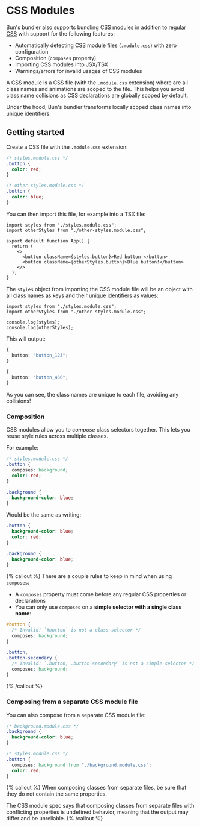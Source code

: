 # CSS Modules

Bun's bundler also supports bundling [CSS modules](https://css-tricks.com/css-modules-part-1-need/) in addition to [regular CSS](/docs/bundler/css) with support for the following features:

- Automatically detecting CSS module files (`.module.css`) with zero configuration
- Composition (`composes` property)
- Importing CSS modules into JSX/TSX
- Warnings/errors for invalid usages of CSS modules

A CSS module is a CSS file (with the `.module.css` extension) where are all class names and animations are scoped to the file. This helps you avoid class name collisions as CSS declarations are globally scoped by default.

Under the hood, Bun's bundler transforms locally scoped class names into unique identifiers.

## Getting started

Create a CSS file with the `.module.css` extension:

```css
/* styles.module.css */
.button {
  color: red;
}

/* other-styles.module.css */
.button {
  color: blue;
}
```

You can then import this file, for example into a TSX file:

```tsx
import styles from "./styles.module.css";
import otherStyles from "./other-styles.module.css";

export default function App() {
  return (
    <>
      <button className={styles.button}>Red button!</button>
      <button className={otherStyles.button}>Blue button!</button>
    </>
  );
}
```

The `styles` object from importing the CSS module file will be an object with all class names as keys and
their unique identifiers as values:

```tsx
import styles from "./styles.module.css";
import otherStyles from "./other-styles.module.css";

console.log(styles);
console.log(otherStyles);
```

This will output:

```ts
{
  button: "button_123";
}

{
  button: "button_456";
}
```

As you can see, the class names are unique to each file, avoiding any collisions!

### Composition

CSS modules allow you to _compose_ class selectors together. This lets you reuse style rules across multiple classes.

For example:

```css
/* styles.module.css */
.button {
  composes: background;
  color: red;
}

.background {
  background-color: blue;
}
```

Would be the same as writing:

```css
.button {
  background-color: blue;
  color: red;
}

.background {
  background-color: blue;
}
```

{% callout %}
There are a couple rules to keep in mind when using `composes`:

- A `composes` property must come before any regular CSS properties or declarations
- You can only use `composes` on a **simple selector with a single class name**:

```css
#button {
  /* Invalid! `#button` is not a class selector */
  composes: background;
}

.button,
.button-secondary {
  /* Invalid! `.button, .button-secondary` is not a simple selector */
  composes: background;
}
```

{% /callout %}

### Composing from a separate CSS module file

You can also compose from a separate CSS module file:

```css
/* background.module.css */
.background {
  background-color: blue;
}

/* styles.module.css */
.button {
  composes: background from "./background.module.css";
  color: red;
}
```

{% callout %}
When composing classes from separate files, be sure that they do not contain the same properties.

The CSS module spec says that composing classes from separate files with conflicting properties is
undefined behavior, meaning that the output may differ and be unreliable.
{% /callout %}
